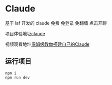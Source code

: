 # Claude
基于 laf 开发的 claude 免费 免登录 免翻墙 点击开聊

项目体验地址[claude](https://djw7wc-save-claude.site.laf.run/)

视频观看地址[保姆级教你搭建自己的Claude](https://www.bilibili.com/video/BV1wk4y1W7LA/?vd_source=7593803edf06339c9146c7e24b6b0b1d)
## 运行项目
```
npm i
npm run dev
```